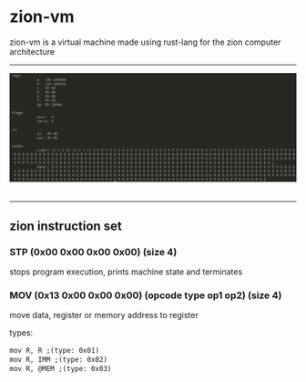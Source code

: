 # zion-vm
zion-vm is a virtual machine made using rust-lang for the zion computer architecture

-----------------

<div align="center">
  <img src="https://github.com/jrabello/zion-vm/raw/master/img/state.png"><br><br>
</div>

-----------------

## zion instruction set
### STP (0x00 0x00 0x00 0x00) (size 4)
stops program execution, prints machine state and terminates

### MOV (0x13 0x00 0x00 0x00) (opcode type op1 op2) (size 4)

move data, register or memory address to register

types:
```
mov R, R ;(type: 0x01)
mov R, IMM ;(type: 0x02)
mov R, @MEM ;(type: 0x03)
```
